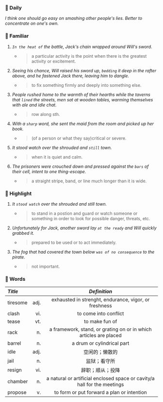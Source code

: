### :cherries: Daily
*I think one should go easy on smashing other people's lies. Better to concentrate on one's own.*
### :watermelon: Familiar
1. *`In the heat of` the battle, Jack's chain wrapped around Will's sword.*
   * > a particular activity is the point when there is the greatest activity or excitement.
2. *Seeing his chance, Will raised his sword up, `bedding` it deep in the rafter above, and he fastened Jack there, leaving him to dangle.*
   * > to fix something firmly and deeply into something else.
3. *People rushed home to the warmth of their hearths while the taverns that `lined` the streets, men sat at wooden tables, warming themselves with ale and idle chat.*
   * > row along sth.
4. *With a `sharp` word, she sent the maid from the room and picked up her book.*
   * > (of a person or what they say)critical or severe.
5. *It stood watch over the shrouded and `still` town.*
   * > when it is quiet and calm.
6. *The prisoners were crouched down and pressed against the `bars` of their cell, intent to one thing-escape.*
   * > a straight stripe, band, or line much longer than it is wide.
### :tangerine: Highlight
1. *It `stood watch` over the shrouded and still town.*
   * > to stand in a postion and guard or watch someone or something in order to look for possible danger, threats, etc.
2. *Unfortunately for Jack, another sword lay `at the ready` and Will quickly grabbed it.*
   * > prepared to be used or to act immediately.
3. *The fog that had covered the town below `was of no consequence` to the pirate.*
   * > not important.
### :grapes: Words
|*Title*||*Definition*|
|:-----|-----:|:-----:|
|tiresome|adj.|exhausted in strenght, endurance, vigor, or freshness|
|clash|vi.|to come into conflict|
|tease|vt.|to make fun of|
|rack|n.|a framework, stand, or grating on or in which articles are placed|
|barrel|n.|a drum or cylindrical part|
|idle|adj.|空闲的；懒散的|
|jail|n.|监狱；看守所|
|resign|vi.|辞职；顺从；投降|
|chamber|n.|a natural or artificial enclosed space or cavity/a hall for the meetings|
|propose|v.|to form or put forward a plan or intention|
